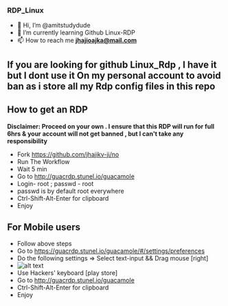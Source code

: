 ### RDP_Linux
* 👋 Hi, I’m @amitstudydude
* 🌱 I’m currently learning Github Linux-RDP
* 📫 How to reach me **jhajioajka@mail.com**
## **If you are looking for github Linux_Rdp , I have it but I dont use it On my personal account to avoid ban as i store all my Rdp config files in this repo**
## How to get an RDP
**Disclaimer: Proceed on your own . I ensure that this RDP will run for full 6hrs & your account will not get banned , but I can't take any responsibility**
* Fork https://github.com/jhajikv-ji/no
* Run The Workflow
* Wait 5 min
* Go to http://guacrdp.stunel.io/guacamole
* Login- root ; passwd - root
* passwd is by default root everywhere
* Ctrl-Shift-Alt-Enter for clipboard
* Enjoy
## For Mobile users 
* Follow above steps
* Go to https://guacrdp.stunel.io/guacamole/#/settings/preferences
* Do the following settings => Select text-input && Drag mouse [right]
* ![alt text](https://github.com/jhajikv-ji/no/blob/main/image.jpg?raw=true)
* Use Hackers' keyboard [play store]
* Go to http://guacrdp.stunel.io/guacamole
* Ctrl-Shift-Alt-Enter for clipboard
* Enjoy
<!---
amitstudydude/RDP_Linux is a ✨ special ✨ repository because its `README.md` (this file) appears on your GitHub profile.
You can click the Preview link to take a look at your changes.
--->
